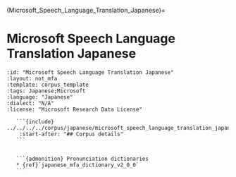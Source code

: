 
(Microsoft_Speech_Language_Translation_Japanese)=
# Microsoft Speech Language Translation Japanese

``````{corpus} Microsoft Speech Language Translation Japanese
:id: "Microsoft Speech Language Translation Japanese"
:layout: not_mfa
:template: corpus_template
:tags: Japanese;Microsoft
:language: "Japanese"
:dialect: "N/A"
:license: "Microsoft Research Data License"

   ```{include} ../../../../corpus/japanese/microsoft_speech_language_translation_japanese/README.md
    :start-after: "## Corpus details"
   ```


   ```{admonition} Pronunciation dictionaries
   * {ref}`japanese_mfa_dictionary_v2_0_0`
   ```
``````
